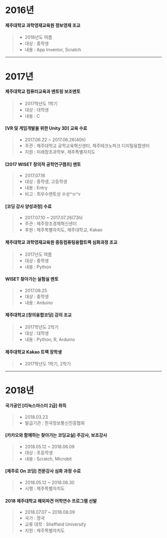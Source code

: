 # 2016년

#### 제주대학교 과학영재교육원 정보영재 조교

> * 2016년도 여름
> * 대상 : 중학생
> * 내용 : App Inventor, Scratch

* * *

# 2017년

#### 제주대학교 컴퓨터교육과 멘토링 보조멘토

> * 2017학년도 1학기
> * 대상 : 대학생
> * 내용 : C

#### [VR 및 게임개발을 위한 Unity 3D] 교육 수료

> * 2017.06.22 ~ 2017.06.26(40h)
> * 주관 : 제주대학교 공학교육혁신센터, 제주테크노파크 디지털융합센터
> * 지원 : 미래창조과학부, 제주특별자치도

#### [2017 WISET 창의적 공학연구캠프] 멘토

> * 2017.07.16
> * 대상 : 중학생, 고등학생
> * 내용 : Entry
> * 비고 : 최우수멘토상 수상^ㅁ^v

#### [코딩 강사 양성과정] 수료

> * 2017.07.10 ~ 2017.07.26(73h)
> * 주관 : 제주창조경제혁신센터
> * 후원 : 제주특별자치도, 제주대학교, Kakao

#### 제주대학교 과학영재교육원 중등컴퓨팅융합트랙 심화과정 조교

> * 2017년도 여름
> * 대상 : 중학생
> * 내용 : Python

#### WISET 찾아가는 실험실 멘토

> * 2017.08.25
> * 대상 : 중학생
> * 내용 : Arduino

#### 제주대학교 [창의융합코딩] 강의 조교

> * 2017학년도 2학기
> * 대상 : 대학생
> * 내용 : Python, R, Arduino

#### 제주대학교 Kakao 트랙 장학생

> * 2017학년도 1학기, 2학기

* * *

# 2018년

#### 국가공인 [리눅스마스터 2급] 취득

> * 2018.03.23
> * 발급기관 : 한국정보통신진흥협회

#### [카카오와 함께하는 찾아가는 코딩교실] 주강사, 보조강사

> * 2018.05.12 ~ 2018.06.09
> * 대상 : 초등학생
> * 내용 : Scratch, Microbit

#### [제주로 On 코딩] 전문강사 심화 과정 수료

> * 2018.05.12 ~ 2018.06.30
> * 시행 : 제주특별자치도

#### 2018 제주대학교 해외파견 어학연수 프로그램 선발

> * 2018.07.07 ~ 2018.08.09
> * 국가 : 영국
> * 교류 대학 : Sheffield University
> * 지원 : 제주특별자치도